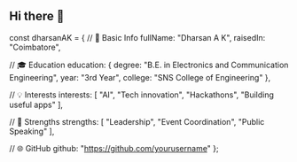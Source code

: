 ## Hi there 👋
const dharsanAK = {
  // 🔹 Basic Info
  fullName: "Dharsan A K",
  raisedIn: "Coimbatore",

  // 🎓 Education
  education: {
    degree: "B.E. in Electronics and Communication Engineering",
    year: "3rd Year",
    college: "SNS College of Engineering"
  },

  // 💡 Interests
  interests: [
    "AI",
    "Tech innovation",
    "Hackathons",
    "Building useful apps"
  ],

  // 💪 Strengths
  strengths: [
    "Leadership",
    "Event Coordination",
    "Public Speaking"
  ],

  // 🌐 GitHub
  github: "https://github.com/yourusername"
};


<!--
**dharsan-ak/dharsan-ak** is a ✨ _special_ ✨ repository because its `README.md` (this file) appears on your GitHub profile.

Here are some ideas to get you started:

- 🔭 I’m currently working on ...
- 🌱 I’m currently learning ...
- 👯 I’m looking to collaborate on ...
- 🤔 I’m looking for help with ...
- 💬 Ask me about ...
- 📫 How to reach me: ...
- 😄 Pronouns: ...
- ⚡ Fun fact: ...
-->
